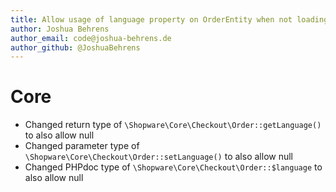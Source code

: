 ```yaml
---
title: Allow usage of language property on OrderEntity when not loading the language association
author: Joshua Behrens
author_email: code@joshua-behrens.de
author_github: @JoshuaBehrens
---
```

# Core
* Changed return type of `\Shopware\Core\Checkout\Order::getLanguage()` to also allow null
* Changed parameter type of `\Shopware\Core\Checkout\Order::setLanguage()` to also allow null
* Changed PHPdoc type of `\Shopware\Core\Checkout\Order::$language` to also allow null
